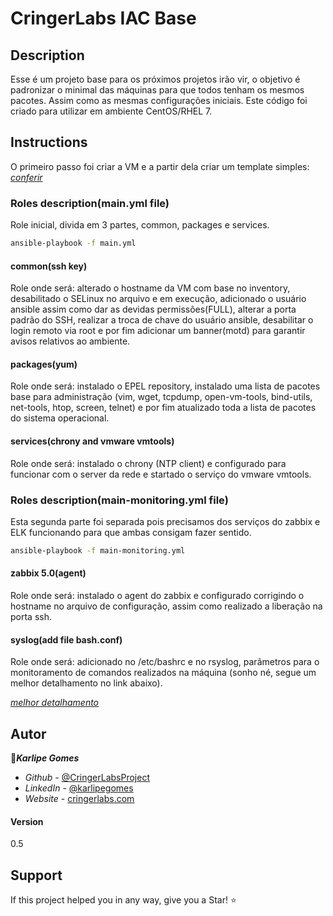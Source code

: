 # CringerLabs IAC Base

## Description

Esse é um projeto base para os próximos projetos irão vir, o objetivo é padronizar o minimal das máquinas para que todos tenham os mesmos pacotes. Assim como as mesmas configurações iniciais. Este código foi criado para utilizar em ambiente CentOS/RHEL 7.

## Instructions

O primeiro passo foi criar a VM e a partir dela criar um template simples: [*conferir*](https://cringerlabs.com/templace-centos7/)

### Roles description(main.yml file)

Role inicial, divida em 3 partes, common, packages e services.
```bash
ansible-playbook -f main.yml
```
#### common(ssh key)
Role onde será: alterado o hostname da VM com base no inventory, desabilitado o SELinux no arquivo e em execução, adicionado o usuário ansible assim como dar as devidas permissões(FULL), alterar a porta padrão do SSH, realizar a troca de chave do usuário ansible, desabilitar o login remoto via root e por fim adicionar um banner(motd) para garantir avisos relativos ao ambiente.

#### packages(yum)
Role onde será: instalado o EPEL repository, instalado uma lista de pacotes base para administração (vim, wget, tcpdump, open-vm-tools, bind-utils, net-tools, htop, screen, telnet) e por fim atualizado toda a lista de pacotes do sistema operacional.

#### services(chrony and vmware vmtools)
Role onde será: instalado o chrony (NTP client) e configurado para funcionar com o server da rede e startado o serviço do vmware vmtools.

### Roles description(main-monitoring.yml file)

Esta segunda parte foi separada pois precisamos dos serviços do zabbix e ELK funcionando para que ambas consigam fazer sentido.
```bash
ansible-playbook -f main-monitoring.yml
```
#### zabbix 5.0(agent)

Role onde será: instalado o agent do zabbix e configurado corrigindo o hostname no arquivo de configuração, assim como realizado a liberação na porta ssh.

#### syslog(add file bash.conf)

Role onde será: adicionado no /etc/bashrc e no rsyslog, parâmetros para o monitoramento de comandos realizados na máquina (sonho né, segue um melhor detalhamento no link abaixo). 

[*melhor detalhamento*](https://cringerlabs.com/tooltip-elk-stack-parte4linux-commands-monitoring/)

## Autor

👤***Karlipe Gomes*** 

- *Github* - [@CringerLabsProject](https://github.com/cringerlabs/)
- *LinkedIn* - [@karlipegomes](https://www.linkedin.com/in/cfgomes/)
- *Website* - [cringerlabs.com](https://www.cringerlabs.com/)

#### Version
0.5

## Support 

If this project helped you in any way, give you a Star! ⭐️
